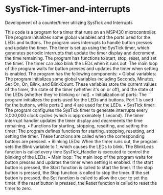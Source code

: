 # SysTick-Timer-and-interrupts
Development of a counter/timer utilizing SysTick and Interrupts

This code is a program for a timer that runs on an MSP430 microcontroller. The program initializes some global variables and the ports used for the LEDs and buttons. The program uses interrupts to handle button presses and update the timer. The timer is set up using the SysTick timer, which generates periodic interrupts that update the timer display and decrement the time remaining.
The program has functions to start, stop, reset, and set the timer. The timer can also blink the LEDs when it runs out. The main loop of the program waits for button presses and updates the timer when setting is enabled.
The program has the following components:
•	Global variables: The program initializes some global variables including Seconds, Minutes, Set_On, On, Blink, and BlinkCount. These variables store the current values of the timer, the state of the timer (whether it's on or off), and the state of the LEDs (whether they're blinking or not).
•	Initialization of ports: The program initializes the ports used for the LEDs and buttons. Port 1 is used for the buttons, while ports 2 and 4 are used for the LEDs.
•	SysTick timer: The program configures the SysTick timer to generate interrupts every 3,000,000 clock cycles (which is approximately 1 second). The timer interrupt handler updates the timer display and decrements the time remaining.
•	Functions for starting, stopping, resetting, and setting the timer: The program defines functions for starting, stopping, resetting, and setting the timer. These functions are called when the corresponding buttons are pressed.
•	Blinking LEDs: When the timer runs out, the program sets the Blink variable to 1, which causes the LEDs to blink. The BlinkLeds function is called every time SysTick_Handler is executed to control the blinking of the LEDs.
•	Main loop: The main loop of the program waits for button presses and updates the timer when setting is enabled. If the start button is pressed, the Start function is called to start the timer. If the stop button is pressed, the Stop function is called to stop the timer. If the set button is pressed, the Set function is called to allow the user to set the timer. If the reset button is pressed, the Reset function is called to reset the timer to zero.
